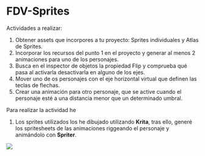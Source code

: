 # FDV-Sprites

Actividades a realizar:

1) Obtener assets que incorpores a tu proyecto: Sprites individuales y Atlas de Sprites.
2) Incorporar los recursos del punto 1 en el proyecto y generar al menos 2 animaciones para uno de los personajes.
3) Busca en el inspector de objetos la propiedad Flip y comprueba qué pasa al activarla desactivarla en alguno de los ejes.
4) Mover uno de os personajes con el eje horizontal virtual que definen las teclas de flechas.
5) Crear una animación para otro personaje, que se active cuando el personaje esté a una distancia menor que un determinado umbral.

Para realizar la actividad he 

1) Los sprites utilizados los he dibujado utilizando **Krita**, tras ello, generé los spritesheets de las animaciones riggeando el personaje y animándolo con **Spriter**. 


![](Gif-FDV2.gif)

